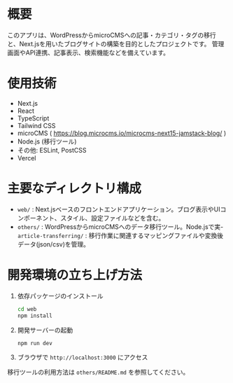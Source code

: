 # 概要
このアプリは、WordPressからmicroCMSへの記事・カテゴリ・タグの移行と、Next.jsを用いたブログサイトの構築を目的としたプロジェクトです。
管理画面やAPI連携、記事表示、検索機能などを備えています。

# 使用技術
- Next.js
- React
- TypeScript
- Tailwind CSS
- microCMS ( https://blog.microcms.io/microcms-next15-jamstack-blog/ )
- Node.js (移行ツール)
- その他: ESLint, PostCSS
- Vercel

# 主要なディレクトリ構成
- `web/` : Next.jsベースのフロントエンドアプリケーション。ブログ表示やUIコンポーネント、スタイル、設定ファイルなどを含む。
- `others/` : WordPressからmicroCMSへのデータ移行ツール。Node.jsで実- `article-transferring/` : 移行作業に関連するマッピングファイルや変換後データ(json/csv)を管理。

# 開発環境の立ち上げ方法
1. 依存パッケージのインストール
   ```sh
   cd web
   npm install
   ```
2. 開発サーバーの起動
   ```sh
   npm run dev
   ```
3. ブラウザで `http://localhost:3000` にアクセス

移行ツールの利用方法は `others/README.md` を参照してください。